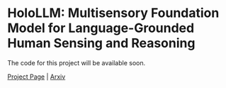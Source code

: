 # HoloLLM: Multisensory Foundation Model for Language-Grounded Human Sensing and Reasoning

The code for this project will be available soon.

[Project Page](https://chuhaozhou99.github.io/HoloLLM) | [Arxiv](https://arxiv.org/abs/2505.17645)
